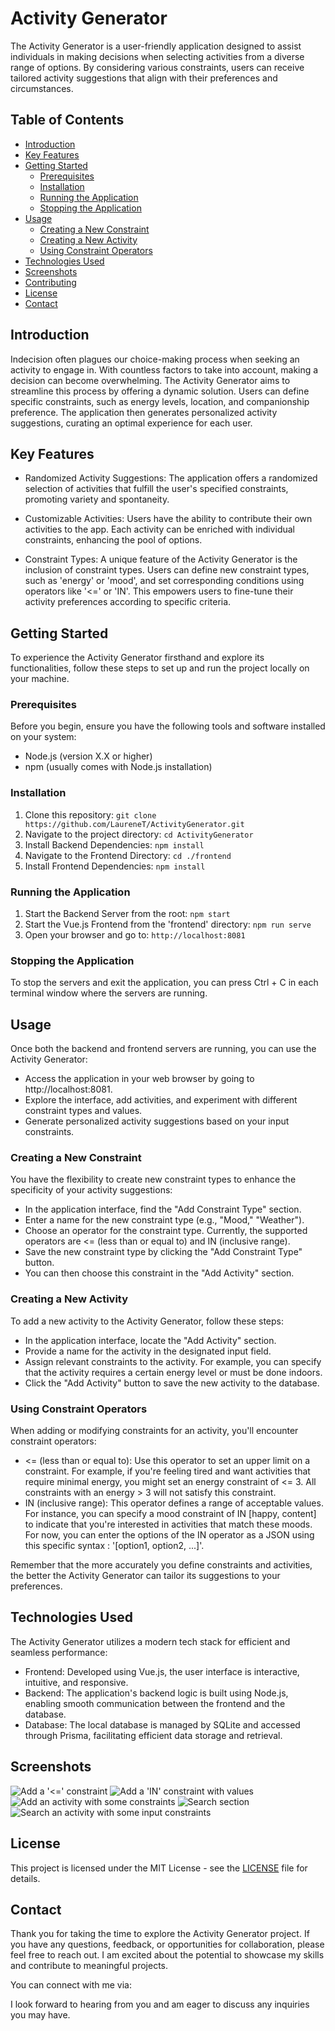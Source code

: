 # Activity Generator

The Activity Generator is a user-friendly application designed to assist individuals in making decisions when selecting activities from a diverse range of options. By considering various constraints, users can receive tailored activity suggestions that align with their preferences and circumstances.

## Table of Contents

- [Introduction](#introduction)
- [Key Features](#key-features)
- [Getting Started](#getting-started)
  - [Prerequisites](#prerequisites)
  - [Installation](#installation)
  - [Running the Application](#running-the-application)
  - [Stopping the Application](#stopping-the-application)
- [Usage](#usage)
  - [Creating a New Constraint](#creating-a-new-constraint)
  - [Creating a New Activity](#creating-a-new-activity)
  - [Using Constraint Operators](#using-constraint-operators)
- [Technologies Used](#technologies-used)
- [Screenshots](#screenshots)
- [Contributing](#contributing)
- [License](#license)
- [Contact](#contact)

## Introduction

Indecision often plagues our choice-making process when seeking an activity to engage in. With countless factors to take into account, making a decision can become overwhelming. The Activity Generator aims to streamline this process by offering a dynamic solution. Users can define specific constraints, such as energy levels, location, and companionship preference. The application then generates personalized activity suggestions, curating an optimal experience for each user.

## Key Features

- Randomized Activity Suggestions: The application offers a randomized selection of activities that fulfill the user's specified constraints, promoting variety and spontaneity.

- Customizable Activities: Users have the ability to contribute their own activities to the app. Each activity can be enriched with individual constraints, enhancing the pool of options.

- Constraint Types: A unique feature of the Activity Generator is the inclusion of constraint types. Users can define new constraint types, such as 'energy' or 'mood', and set corresponding conditions using operators like '<=' or 'IN'. This empowers users to fine-tune their activity preferences according to specific criteria.

## Getting Started

To experience the Activity Generator firsthand and explore its functionalities, follow these steps to set up and run the project locally on your machine.

### Prerequisites

Before you begin, ensure you have the following tools and software installed on your system:

- Node.js (version X.X or higher)
- npm (usually comes with Node.js installation)

### Installation

1. Clone this repository: `git clone https://github.com/LaureneT/ActivityGenerator.git`
2. Navigate to the project directory: `cd ActivityGenerator`
3. Install Backend Dependencies: `npm install`
4. Navigate to the Frontend Directory: `cd ./frontend`
5. Install Frontend Dependencies: `npm install`

### Running the Application

1. Start the Backend Server from the root: `npm start`
2. Start the Vue.js Frontend from the 'frontend' directory: `npm run serve`
3. Open your browser and go to: `http://localhost:8081`

### Stopping the Application

To stop the servers and exit the application, you can press Ctrl + C in each terminal window where the servers are running.

## Usage

Once both the backend and frontend servers are running, you can use the Activity Generator:

- Access the application in your web browser by going to http://localhost:8081.
- Explore the interface, add activities, and experiment with different constraint types and values.
- Generate personalized activity suggestions based on your input constraints.

### Creating a New Constraint

You have the flexibility to create new constraint types to enhance the specificity of your activity suggestions:

- In the application interface, find the "Add Constraint Type" section.
- Enter a name for the new constraint type (e.g., "Mood," "Weather").
- Choose an operator for the constraint type. Currently, the supported operators are <= (less than or equal to) and IN (inclusive range).
- Save the new constraint type by clicking the "Add Constraint Type" button. 
- You can then choose this constraint in the "Add Activity" section.

### Creating a New Activity

To add a new activity to the Activity Generator, follow these steps:

- In the application interface, locate the "Add Activity" section.
- Provide a name for the activity in the designated input field.
- Assign relevant constraints to the activity. For example, you can specify that the activity requires a certain energy level or must be done indoors.
- Click the "Add Activity" button to save the new activity to the database.

### Using Constraint Operators

When adding or modifying constraints for an activity, you'll encounter constraint operators:

- <= (less than or equal to): Use this operator to set an upper limit on a constraint. For example, if you're feeling tired and want activities that require minimal energy, you might set an energy constraint of <= 3. All constraints with an energy > 3 will not satisfy this constraint.
- IN (inclusive range): This operator defines a range of acceptable values. For instance, you can specify a mood constraint of IN [happy, content] to indicate that you're interested in activities that match these moods. For now, you can enter the options of the IN operator as a JSON using this specific syntax : '[option1, option2, ...]'.

Remember that the more accurately you define constraints and activities, the better the Activity Generator can tailor its suggestions to your preferences.

## Technologies Used

The Activity Generator utilizes a modern tech stack for efficient and seamless performance:

- Frontend: Developed using Vue.js, the user interface is interactive, intuitive, and responsive.
- Backend: The application's backend logic is built using Node.js, enabling smooth communication between the frontend and the database.
- Database: The local database is managed by SQLite and accessed through Prisma, facilitating efficient data storage and retrieval.

## Screenshots

![Add a '<=' constraint ](screenshots/add-constraint-example-lessthan.png)
![Add a 'IN' constraint with values](screenshots/add-constraint-example-in.png)
![Add an activity with some constraints](screenshots/add-activity-example.png)
![Search section](screenshots/search-section.png)
![Search an activity with some input constraints](screenshots/search-with-input-constraints.png)

## License

This project is licensed under the MIT License - see the [LICENSE](LICENSE) file for details.

## Contact

Thank you for taking the time to explore the Activity Generator project. If you have any questions, feedback, or opportunities for collaboration, please feel free to reach out. I am excited about the potential to showcase my skills and contribute to meaningful projects.

You can connect with me via:



I look forward to hearing from you and am eager to discuss any inquiries you may have.
